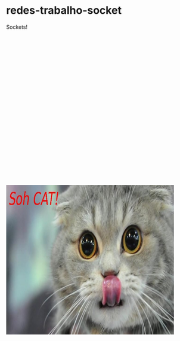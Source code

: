 # redes-trabalho-socket

Sockets!
<div style="display: inline-block;">
  <div style="width:350px; height:400px; margin-right:20px; background-image: url('https://upload.wikimedia.org/wikipedia/commons/thumb/3/3b/French-power-socket.jpg/1200px-French-power-socket.jpg');">  
  </div>
  <img src="https://raw.githubusercontent.com/cardepaula/redes-trabalho-socket/master/Images/sohCat.jpg" alt="sohCatxD2" title="sohCatxD2" width="450px" height="400px">
</div>
